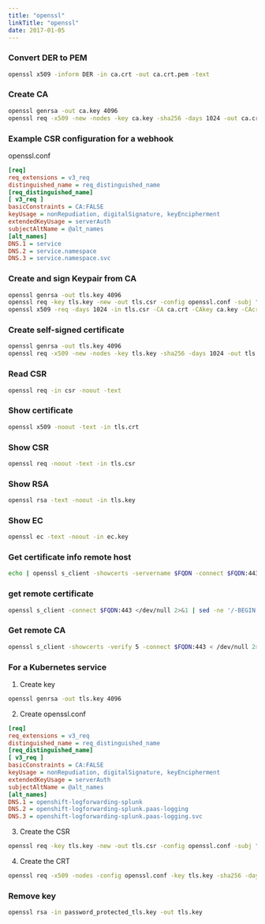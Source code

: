 ```yaml
---
title: "openssl"
linkTitle: "openssl"
date: 2017-01-05
---
```



### Convert DER to PEM

```bash
openssl x509 -inform DER -in ca.crt -out ca.crt.pem -text
```


### Create CA

```bash
openssl genrsa -out ca.key 4096
openssl req -x509 -new -nodes -key ca.key -sha256 -days 1024 -out ca.crt
```

### Example CSR configuration for a webhook

openssl.conf

```ini
[req]
req_extensions = v3_req
distinguished_name = req_distinguished_name
[req_distinguished_name]
[ v3_req ]
basicConstraints = CA:FALSE
keyUsage = nonRepudiation, digitalSignature, keyEncipherment
extendedKeyUsage = serverAuth
subjectAltName = @alt_names
[alt_names]
DNS.1 = service
DNS.2 = service.namespace
DNS.3 = service.namespace.svc
```

### Create and sign Keypair from CA

```bash
openssl genrsa -out tls.key 4096
openssl req -key tls.key -new -out tls.csr -config openssl.conf -subj "/CN=service.namespace.svc"
openssl x509 -req -days 1024 -in tls.csr -CA ca.crt -CAkey ca.key -CAcreateserial -out tls.crt -extensions v3_req -extfile openssl.conf -sha256
```

### Create self-signed certificate

```bash
openssl genrsa -out tls.key 4096
openssl req -x509 -new -nodes -key tls.key -sha256 -days 1024 -out tls.crt
```

### Read CSR

```bash
openssl req -in csr -noout -text
```

### Show certificate

```bash
openssl x509 -noout -text -in tls.crt
```

### Show CSR

```bash
openssl req -noout -text -in tls.csr
```

### Show RSA

```bash
openssl rsa -text -noout -in tls.key
```

### Show EC

```bash
openssl ec -text -noout -in ec.key
```

### Get certificate info remote host

```bash
echo | openssl s_client -showcerts -servername $FQDN -connect $FQDN:443 2>/dev/null | openssl x509 -inform pem -noout -text
```


### get remote certificate

```bash
openssl s_client -connect $FQDN:443 </dev/null 2>&1 | sed -ne '/-BEGIN CERTIFICATE-/,/-END CERTIFICATE-/p'
```

### Get remote CA

```bash
openssl s_client -showcerts -verify 5 -connect $FQDN:443 < /dev/null 2>&1 | sed -ne '/-BEGIN CERTIFICATE-/,/-END CERTIFICATE-/p'
```

### For a Kubernetes service

1. Create key

```bash
openssl genrsa -out tls.key 4096
```

2. Create openssl.conf

```ini
[req]
req_extensions = v3_req
distinguished_name = req_distinguished_name
[req_distinguished_name]
[ v3_req ]
basicConstraints = CA:FALSE
keyUsage = nonRepudiation, digitalSignature, keyEncipherment
extendedKeyUsage = serverAuth
subjectAltName = @alt_names
[alt_names]
DNS.1 = openshift-logforwarding-splunk
DNS.2 = openshift-logforwarding-splunk.paas-logging
DNS.3 = openshift-logforwarding-splunk.paas-logging.svc
```

3. Create the CSR

```bash
openssl req -key tls.key -new -out tls.csr -config openssl.conf -subj "/CN=openshift-logforwarding-splunk.paas-logging.svc"
```

4. Create the CRT

```bash
openssl req -x509 -nodes -config openssl.conf -key tls.key -sha256 -days 3650 -in tls.csr -out tls.crt -extensions v3_req -sha256
```

### Remove key

```bash
openssl rsa -in password_protected_tls.key -out tls.key
```
